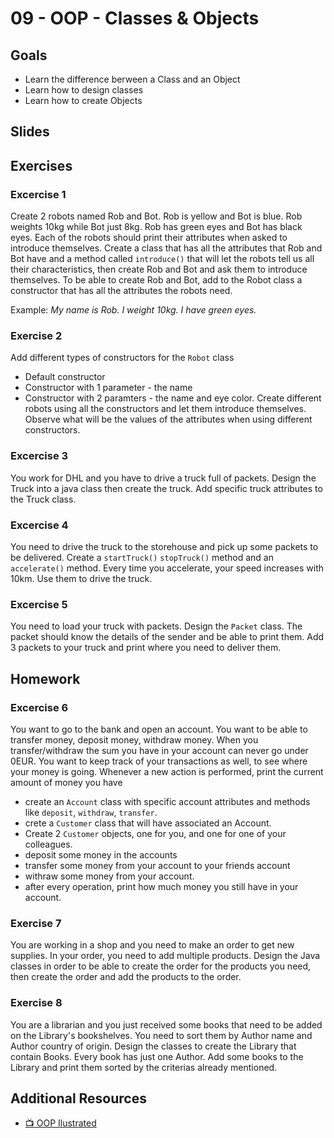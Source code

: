 # 09 - OOP - Classes & Objects

<Teacher name="Anca"></Teacher>

## Goals
- Learn the difference berween a Class and an Object
- Learn how to design classes 
- Learn how to create Objects


## Slides


<GoogleSlides src="https://docs.google.com/presentation/d/e/2PACX-1vRBvkOhBpCT2nbPCteJ_rtZyiSM7aG2DHzWXGyBJhC_FIn13jswWMMYNysgkWHEo3gIL2QM5b8J6GDm/embed?start=false&loop=false&delayms=3000"></GoogleSlides>

## Exercises

### Excercise 1
Create 2 robots named Rob and Bot. Rob is yellow and Bot is blue. Rob weights 10kg while Bot just 8kg. Rob has green eyes and Bot has black eyes. 
Each of the robots should print their attributes when asked to introduce themselves.
Create a class that has all the attributes that Rob and Bot have and a method called `introduce()` that will let the robots tell us all their characteristics, then create Rob and Bot and ask them to introduce themselves. To be able to create Rob and Bot, add to the Robot class a constructor that has all the attributes the robots need.

Example: *My name is Rob. I weight 10kg. I have green eyes.*

### Exercise 2
Add different types of constructors for the `Robot` class
- Default constructor
- Constructor with 1 parameter - the name
- Constructor with 2 paramters - the name and eye color.
Create different robots using all the constructors and let them introduce themselves. Observe what will be the values of the attributes when using different constructors.

### Excercise 3
You work for DHL and you have to drive a truck full of packets. Design the Truck into a java class then create the truck. Add specific truck attributes to the Truck class.

### Excercise 4
You need to drive the truck to the storehouse and pick up some packets to be delivered. Create a `startTruck()` `stopTruck()` method and an `accelerate()` method.  Every time you accelerate, your speed increases with 10km. Use them to drive the truck.

### Excercise 5
You need to load your truck with packets. Design the `Packet` class. The packet should know the details of the sender and be able to print them. Add 3 packets to your truck and print where you need to deliver them. 

## Homework 

### Excercise 6 
You want to go to the bank and open an account. You want to be able to transfer money, deposit money, withdraw money. When you transfer/withdraw the sum you have in your account can never go under 0EUR.
You want to keep track of your transactions as well, to see where your money is going. Whenever a new action is performed, print the current amount of money you have 	
- create an `Account` class with specific account attributes and methods like `deposit`, `withdraw`, `transfer`.
- crete a `Customer` class that will have associated an Account. 
- Create 2 `Customer` objects, one for you, and one for one of your colleagues. 
- deposit some money in the accounts
- transfer some money from your account to your friends account
- withraw some money from your account. 
- after every operation, print how much money you still have in your account.

### Exercise 7
You are working in a shop and you need to make an order to get new supplies. In your order, you need to add multiple products. Design the Java classes in order to be able to create the order for the products you need, then create the order and add the products to the order. 

### Exercise 8
You are a librarian and you just received some books that need to be added on the Library's bookshelves. You need to sort them by Author name and Author country of origin. Design the classes to create the Library that contain Books. Every book has just one Author. Add some books to the Library and print them sorted by the criterias already mentioned.

## Additional Resources
- [📺 OOP Ilustrated](https://www.youtube.com/watch?v=CqlM7JjnAi4)
